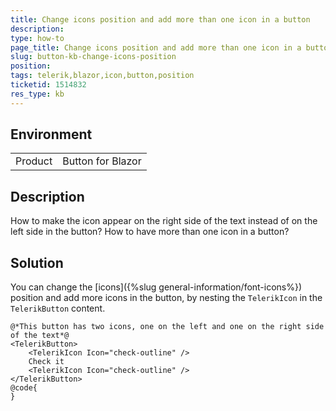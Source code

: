 ```yaml
---
title: Changе icons position and add more than one icon in a button
description: 
type: how-to
page_title: Changе icons position and add more than one icon in a button
slug: button-kb-changе-icons-position
position: 
tags: telerik,blazor,icon,button,position
ticketid: 1514832
res_type: kb
---
```


## Environment
<table>
	<tbody>
		<tr>
			<td>Product</td>
			<td>Button for Blazor</td>
		</tr>
	</tbody>
</table>


## Description
How to make the icon appear on the right side of the text instead of on the left side in the button?
How to have more than one icon in a button?

## Solution
You can change the [icons]({%slug general-information/font-icons%}) position and add more icons in the button, by nesting the `TelerikIcon` in the `TelerikButton` content.

````CSHTML
@*This button has two icons, one on the left and one on the right side of the text*@
<TelerikButton>
    <TelerikIcon Icon="check-outline" />
    Check it
    <TelerikIcon Icon="check-outline" />
</TelerikButton>
@code{
}
````
